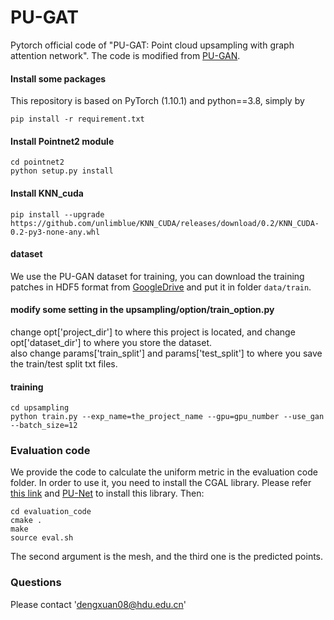 # PU-GAT
Pytorch official code of "PU-GAT: Point cloud upsampling with graph attention network". The code is modified from [PU-GAN](https://github.com/UncleMEDM/PUGAN-pytorch).

#### Install some packages
This repository is based on PyTorch (1.10.1) and python==3.8, simply by 
```
pip install -r requirement.txt
```
#### Install Pointnet2 module
```
cd pointnet2
python setup.py install
```
#### Install KNN_cuda
```
pip install --upgrade https://github.com/unlimblue/KNN_CUDA/releases/download/0.2/KNN_CUDA-0.2-py3-none-any.whl
```
#### dataset
We use the PU-GAN dataset for training, you can download the training patches in HDF5 format from [GoogleDrive](https://drive.google.com/open?id=13ZFDffOod_neuF3sOM0YiqNbIJEeSKdZ) and put it in folder `data/train`.

#### modify some setting in the upsampling/option/train_option.py
change opt['project_dir'] to where this project is located, and change opt['dataset_dir'] to where you store the dataset.
<br/>
also change params['train_split'] and params['test_split'] to where you save the train/test split txt files.

#### training
```
cd upsampling
python train.py --exp_name=the_project_name --gpu=gpu_number --use_gan --batch_size=12

```
### Evaluation code
We provide the code to calculate the uniform metric in the evaluation code folder. In order to use it, you need to install the CGAL library. Please refer [this link](https://www.cgal.org/download/linux.html) and  [PU-Net](https://github.com/yulequan/PU-Net) to install this library.
Then:
   ```shell
   cd evaluation_code
   cmake .
   make
   source eval.sh
   ```
The second argument is the mesh, and the third one is the predicted points.

### Questions
Please contact 'dengxuan08@hdu.edu.cn'
